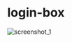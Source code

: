 # login-box

![screenshot_1](https://cloud.githubusercontent.com/assets/11016246/19913661/4487563c-a0d7-11e6-83e1-aeb33edfb235.png)
